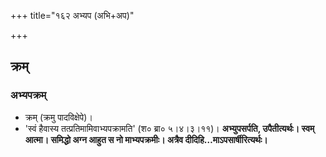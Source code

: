 +++
title="१६२ अभ्यप (अभि+अप)"

+++

## क्रम्
### अभ्यपक्रम्
- क्रम् (क्रमु पादविक्षेपे)।
- 'स्वं हैवास्य तत्प्रतिमामिवाभ्यपक्रामति' (श० ब्रा० ५।४।३।११)। **अभ्युपसर्पति, उपैतीत्यर्थः। स्वम् आत्मा। समिद्धो अग्न आहुत स नो माभ्यपक्रमीः। अत्रैव दीदिहि…माऽपसार्षीरित्यर्थः।**
